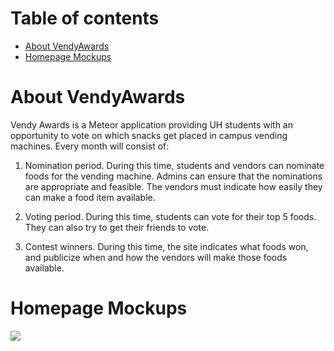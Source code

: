 # Table of contents

* [About VendyAwards](#about-vendyawards)
* [Homepage Mockups](#homepage-mockups)

# About VendyAwards 

Vendy Awards is a Meteor application providing UH students with an opportunity to vote on which snacks get placed in campus vending machines. Every month will consist of:

1. Nomination period. During this time, students and vendors can nominate foods for the vending machine. Admins can ensure that the nominations are appropriate and feasible. The vendors must indicate how easily they can make a food item available.

2. Voting period. During this time, students can vote for their top 5 foods. They can also try to get their friends to vote.

3. Contest winners. During this time, the site indicates what foods won, and publicize when and how the vendors will make those foods available.

# Homepage Mockups

![](vendy-awards-mockups.jpeg)


